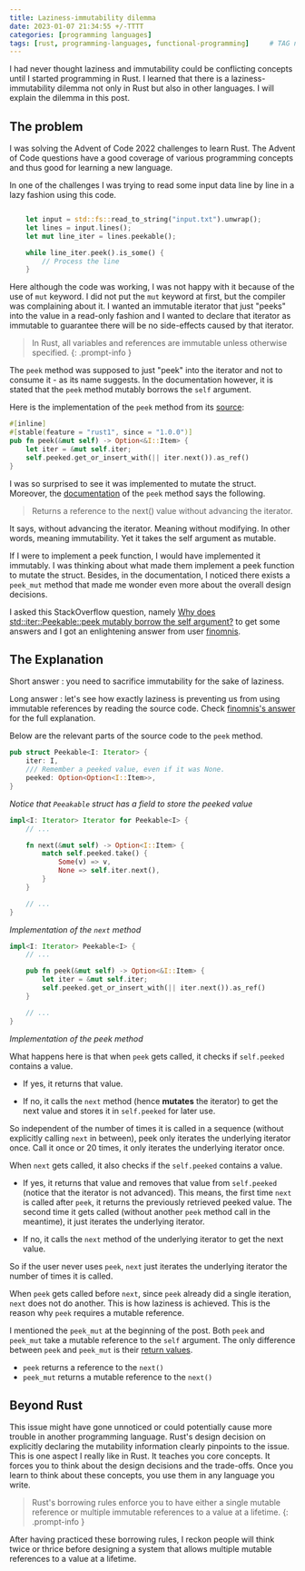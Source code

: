 ```yaml
---
title: Laziness-immutability dilemma
date: 2023-01-07 21:34:55 +/-TTTT
categories: [programming languages]
tags: [rust, programming-languages, functional-programming]     # TAG names should always be lowercase
---
```


I had never thought laziness and immutability could be conflicting concepts until I started programming in Rust.
I learned that there is a laziness-immutability dilemma not only in Rust but also in other languages. I will explain the dilemma in this post.

## The problem

I was solving the Advent of Code 2022 challenges to learn Rust. The Advent of Code questions have a good coverage of various programming concepts and thus good for learning a new language.

In one of the challenges I was trying to read some input data line by line in a lazy fashion using this code.

```rust

    let input = std::fs::read_to_string("input.txt").unwrap();
    let lines = input.lines();
    let mut line_iter = lines.peekable();

    while line_iter.peek().is_some() {
        // Process the line
    }
```

Here although the code was working, I was not happy with it because of the use of `mut` keyword.
I did not put the `mut` keyword at first, but the compiler was complaining about it. I wanted an immutable iterator that just "peeks" into the value in a read-only fashion and I wanted to declare that iterator as immutable to guarantee there will be no side-effects caused by that iterator.

> In Rust, all variables and references are immutable unless otherwise specified.
{: .prompt-info }



The `peek` method was supposed to just "peek" into the iterator and not to consume it - as its name suggests.
In the documentation however, it is stated that the `peek` method mutably borrows the `self` argument.

Here is the implementation of the `peek` method from its [source](https://doc.rust-lang.org/stable/src/core/iter/adapters/peekable.rs.html#214):

```rust
#[inline]
#[stable(feature = "rust1", since = "1.0.0")]
pub fn peek(&mut self) -> Option<&I::Item> {
    let iter = &mut self.iter;
    self.peeked.get_or_insert_with(|| iter.next()).as_ref()
}
```

I was so surprised to see it was implemented to mutate the struct. Moreover, the [documentation](https://doc.rust-lang.org/stable/std/iter/struct.Peekable.html#method.peek) of the `peek` method says the following.

> Returns a reference to the next() value without advancing the iterator.

It says, without advancing the iterator. Meaning without modifying. In other words, meaning immutability. Yet it takes the self argument as mutable.

If I were to implement a peek function, I would have implemented it immutably. I was thinking about what made them implement a peek function to mutate the struct. Besides, in the documentation, I noticed there exists a `peek_mut` method that made me wonder even more about the overall design decisions.

I asked this StackOverflow question, namely [Why does std::iter::Peekable::peek mutably borrow the self argument?](https://stackoverflow.com/questions/74841526/why-does-stditerpeekablepeek-mutably-borrow-the-self-argument) to get some answers and I got an enlightening answer from user [finomnis](https://stackoverflow.com/users/2902833/finomnis).


## The Explanation

Short answer
: you need to sacrifice immutability for the sake of laziness.


Long answer
: let's see how exactly laziness is preventing us from using immutable references by reading the source code. Check [finomnis's answer](https://stackoverflow.com/a/74841610/1935611) for the full explanation.

Below are the relevant parts of the source code to the `peek` method.

```rust
pub struct Peekable<I: Iterator> {
    iter: I,
    /// Remember a peeked value, even if it was None.
    peeked: Option<Option<I::Item>>,
}
```
_Notice that `Peeakable` struct has a field to store the peeked value_

```rust
impl<I: Iterator> Iterator for Peekable<I> {
    // ...

    fn next(&mut self) -> Option<I::Item> {
        match self.peeked.take() {
            Some(v) => v,
            None => self.iter.next(),
        }
    }

    // ...
}
```
_Implementation of the `next` method_


```rust
impl<I: Iterator> Peekable<I> {
    // ...

    pub fn peek(&mut self) -> Option<&I::Item> {
        let iter = &mut self.iter;
        self.peeked.get_or_insert_with(|| iter.next()).as_ref()
    }

    // ...
}
```
_Implementation of the peek method_


What happens here is that when `peek` gets called, it checks if `self.peeked` contains a value.

* If yes, it returns that value.

* If no, it calls the `next` method (hence **mutates** the iterator) to get the next value and stores it in `self.peeked` for later use.

So independent of the number of times it is called in a sequence (without explicitly calling `next` in between), peek only iterates the underlying iterator once. Call it once or 20 times, it only iterates the underlying iterator once.

When `next` gets called, it also checks if the `self.peeked` contains a value.

* If yes, it returns that value and removes that value from `self.peeked` (notice that the iterator is not advanced). This means, the first time `next` is called after `peek`, it returns the previously retrieved peeked value. The second time it gets called (without another `peek` method call in the meantime), it just iterates the underlying iterator.

* If no, it calls the `next` method of the underlying iterator to get the next value.

So if the user never uses `peek`, `next` just iterates the underlying iterator the number of times it is called.

When `peek` gets called before `next`, since `peek` already did a single iteration, `next` does not do another. This is how laziness is achieved. This is the reason why `peek` requires a mutable reference.

I mentioned the `peek_mut` at the beginning of the post.
Both `peek` and `peek_mut` take a mutable reference to the `self` argument.
The only difference between `peek` and `peek_mut` is their [return values](https://doc.rust-lang.org/stable/std/iter/struct.Peekable.html#method.peek_mut).

* `peek` returns a reference to the `next()`
* `peek_mut` returns a mutable reference to the `next()`


## Beyond Rust

This issue might have gone unnoticed or could potentially cause more trouble in another programming language.
Rust's design decision on explicitly declaring the mutability information clearly pinpoints to the issue. This is one aspect I really like in Rust. It teaches you core concepts. It forces you to think about the design decisions and the trade-offs. Once you learn to think about these concepts, you use them in any language you write.

> Rust's borrowing rules enforce you to have either a single mutable reference or multiple immutable references to a value at a lifetime.
{: .prompt-info }

After having practiced these borrowing rules, I reckon people will think twice or thrice before designing a system that allows multiple mutable references to a value at a lifetime.
